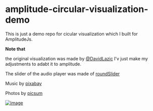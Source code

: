 # amplitude-circular-visualization-demo
This is just a demo repo for cicular visualization which I built for AmplitudeJs.

**Note that**

the original visualization was made by  [@DavidLazic](https://github.com/DavidLazic/audio-visualizer) I'v just make my adjustments to adabt it to amplitude.

The slider of the audio player was made of [roundSlider](https://github.com/soundar24/roundSlider)

Music by [pixabay](https://pixabay.com/music/)

Photos by [picsum](https://picsum.photos/)

[![image](https://user-images.githubusercontent.com/939234/91981102-00c03b80-ed31-11ea-84b8-aa8d1899a88b.png)](https://enghelewa.github.io/amplitude-circular-visualization-demo/)
